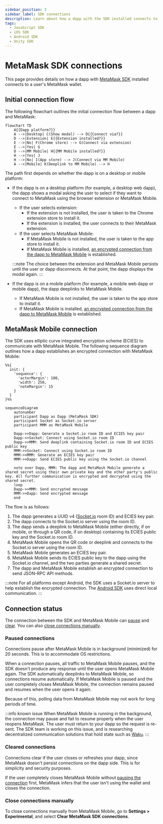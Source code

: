 ```yaml
---
sidebar_position: 3
sidebar_label: SDK connections
description: Learn about how a dapp with the SDK installed connects to MetaMask.
tags:
  - JavaScript SDK
  - iOS SDK
  - Android SDK
  - Unity SDK
---
```


# MetaMask SDK connections

This page provides details on how a dapp with [MetaMask SDK](../connect/metamask-sdk/index.md) installed connects to a
user's MetaMask wallet.

## Initial connection flow

The following flowchart outlines the initial connection flow between a dapp and MetaMask:

<p align="center">

```mermaid
flowchart TD
    A{{Dapp platform?}}
    A -->|Desktop| C(Show modal) --> D{{Connect via?}}
    D -->|Extension| E{{Extension installed?}}
    E -->|No| F(Chrome store) --> G(Connect via extension)
    E -->|Yes| G
    D -->|MM Mobile| H{{MM Mobile installed?}}
    H -->|Yes| J
    H -->|No| I(App store) --> J(Connect via MM Mobile)
    A -->|Mobile| K(Deeplink to MM Mobile) --> H
```

</p>

The path first depends on whether the dapp is on a desktop or mobile platform:

- If the dapp is on a desktop platform (for example, a desktop web dapp), the dapp shows a modal
  asking the user to select if they want to connect to MetaMask using the browser extension or
  MetaMask Mobile.

  - If the user selects extension:
    - If the extension is not installed, the user is taken to the Chrome extension store to
      install it.
    - If the extension is installed, the user connects to their MetaMask extension.
  - If the user selects MetaMask Mobile:
    - If MetaMask Mobile is not installed, the user is taken to the app store to install it.
    - If MetaMask Mobile is installed, [an encrypted connection from the dapp to MetaMask
      Mobile](#metamask-mobile-connection) is established.

  :::note
  The choice between the extension and MetaMask Mobile persists until the user or dapp disconnects.
  At that point, the dapp displays the modal again.
  :::

- If the dapp is on a mobile platform (for example, a mobile web dapp or mobile dapp), the dapp
  deeplinks to MetaMask Mobile.

  - If MetaMask Mobile is not installed, the user is taken to the app store to install it.
  - If MetaMask Mobile is installed, [an encrypted connection from the dapp to MetaMask
    Mobile](#metamask-mobile-connection) is established.

## MetaMask Mobile connection

The SDK uses elliptic curve integrated encryption scheme (ECIES) to communicate with MetaMask Mobile.
The following sequence diagram outlines how a dapp establishes an encrypted connection with MetaMask Mobile:

```mermaid
%%{
  init: {
    'sequence': {
      'actorMargin': 100,
      'width': 250,
      'noteMargin': 15
    }
  }
}%%

sequenceDiagram
    autonumber
    participant Dapp as Dapp (MetaMask SDK)
    participant Socket as Socket.io server
    participant MMM as MetaMask Mobile

    Dapp->>Dapp: Generate a Socket.io room ID and ECIES key pair
    Dapp->>Socket: Connect using Socket.io room ID
    Dapp->>MMM: Send deeplink containing Socket.io room ID and ECIES public key
    MMM->>Socket: Connect using Socket.io room ID
    MMM->>MMM: Generate an ECIES key pair
    MMM->>Dapp: Send ECIES public key using the Socket.io channel

    note over Dapp, MMM: The dapp and MetaMask Mobile generate a shared secret using their own private key and the other party's public key. All further communication is encrypted and decrypted using the shared secret.
    loop
    Dapp->>MMM: Send encrypted message
    MMM->>Dapp: Send encrypted message
    end
```

The flow is as follows:

1. The dapp generates a UUID v4 ([Socket.io](https://socket.io/) room ID) and ECIES key pair.
2. The dapp connects to the Socket.io server using the room ID.
3. The dapp sends a deeplink to MetaMask Mobile (either directly, if on mobile, or through a QR
   code, if on desktop) containing its ECIES public key and the Socket.io room ID.
4. MetaMask Mobile opens the QR code or deeplink and connects to the Socket.io server using the room ID.
5. MetaMask Mobile generates an ECIES key pair.
6. MetaMask Mobile sends its ECIES public key to the dapp using the Socket.io channel, and the two
   parties generate a shared secret.
7. The dapp and MetaMask Mobile establish an encrypted connection to send JSON-RPC API methods.

:::note
For all platforms except Android, the SDK uses a Socket.io server to help establish the encrypted connection.
The [Android SDK](android.md) uses direct local communication.
:::

## Connection status

The connection between the SDK and MetaMask Mobile can [pause](#paused-connections) and
[clear](#cleared-connections).
You can also [close connections manually](#close-connections-manually).

### Paused connections

Connections pause after MetaMask Mobile is in background (minimized) for 20 seconds.
This is to accommodate OS restrictions.

When a connection pauses, all traffic to MetaMask Mobile pauses, and the SDK doesn't produce any
response until the user opens MetaMask Mobile again.
The SDK automatically deeplinks to MetaMask Mobile, so connections resume automatically.
If MetaMask Mobile is paused and the user completely closes MetaMask Mobile, the connection remains
paused and resumes when the user opens it again.

Because of this, polling data from MetaMask Mobile may not work for long periods of time.

:::info known issue
When MetaMask Mobile is running in the background, the connection may pause and fail to resume properly when the user reopens MetaMask.
The user must return to your dapp so the request is re-sent.
The SDK team is working on this issue, and is researching decentralized communication solutions that
hold state such as [Waku](https://waku.org/).
:::

### Cleared connections

Connections clear if the user closes or refreshes your dapp, since MetaMask doesn't persist
connections on the dapp side.
This is for simplicity and security purposes.

If the user completely closes MetaMask Mobile without [pausing the connection](#paused-connections)
first, MetaMask infers that the user isn't using the wallet and closes the connection.

### Close connections manually

To close connections manually from MetaMask Mobile, go to **Settings > Experimental**, and select
**Clear MetaMask SDK connections**.
